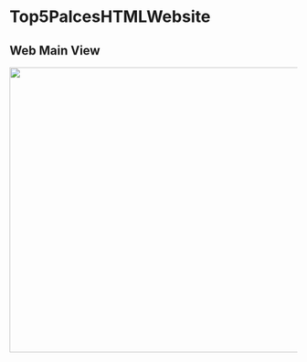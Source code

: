 # Top5PalcesHTMLWebsite
## Web Main View

<img src="https://github.com/HadarPur/Top5PalcesHTMLWebsite/blob/master/MainPage.png" width="1000" height="500" />
